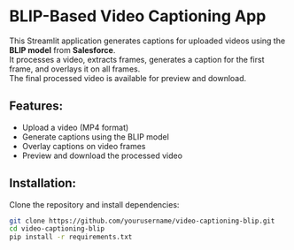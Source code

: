 # BLIP-Based Video Captioning App

This Streamlit application generates captions for uploaded videos using the **BLIP model** from **Salesforce**.  
It processes a video, extracts frames, generates a caption for the first frame, and overlays it on all frames.  
The final processed video is available for preview and download.

## Features:
- Upload a video (MP4 format)
- Generate captions using the BLIP model
- Overlay captions on video frames
- Preview and download the processed video

## Installation:
Clone the repository and install dependencies:
```bash
git clone https://github.com/yourusername/video-captioning-blip.git
cd video-captioning-blip
pip install -r requirements.txt
